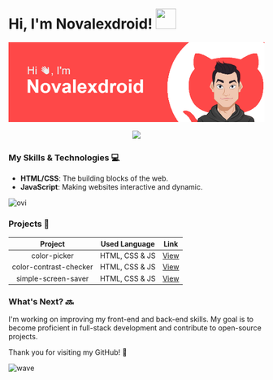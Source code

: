 # Hi, I'm Novalexdroid! <img src="https://github.com/user-attachments/assets/a2b8c43a-6830-4128-8cef-2650111a27ef" width="40px" height="40px">
![](src/header3.png)

<div align="center">
  <img src="https://visitor-badge.laobi.icu/badge?page_id=Novalexdroid.Novalexdroid&left_text=Visitors"  />
</div>


### My Skills & Technologies 💻
- **HTML/CSS**: The building blocks of the web.
- **JavaScript**: Making websites interactive and dynamic.
<img src="https://github-readme-stats.vercel.app/api/top-langs?username=novalexdroid&show_icons=true&locale=en&layout=compact&theme=chartreuse-dark" alt="ovi" />

### Projects 🚀

|    Project   | Used Language | Link | 
|:------------:|---------------|------|
| color-picker | HTML, CSS & JS|[View](https://github.com/Novalexdroid/color-picker)   |
| color-contrast-checker | HTML, CSS & JS|[View](https://github.com/Novalexdroid/color-contrast-checker)   |
| simple-screen-saver| HTML, CSS & JS|[View](https://github.com/Novalexdroid/screen-saver)  |

### What's Next? 🔜
I'm working on improving my front-end and back-end skills. My goal is to become proficient in full-stack development and contribute to open-source projects.

 
Thank you for visiting my GitHub! 🙂


![wave](https://github.com/user-attachments/assets/93b4e9f5-14b9-41ed-8043-e2d7671ecaea)





